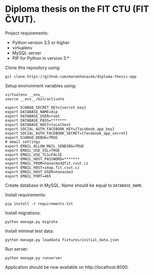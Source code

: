 # Diploma thesis on the FIT CTU (FIT ČVUT).

Project requirements:
- Python version 3.5 or higher
- virtualenv
- MySQL server
- PIP for Python in version 3.*

Clone this repository using:
```
git clone https://github.com/marekhanacek/diploma-thesis-app
```

Setup environment variables using:
```
virtualenv __env__
source __env__/bin/activate

export DJANGO_SECRET_KEY={secret_key}
export DATABASE_NAME=dip
export DATABASE_USER=root
export DATABASE_PASS=*******
export DATABASE_HOST=localhost
export SOCIAL_AUTH_FACEBOOK_KEY={facebook_app_key}
export SOCIAL_AUTH_FACEBOOK_SECRET={facebook_app_secret}
export DJANGO_DEBUG=TRUE
# email settings
export EMAIL_ALLOW_MAIL_SENDING=TRUE
export EMAIL_USE_SSL=TRUE
export EMAIL_USE_TLS=FALSE
export EMAIL_HOST_PASSWORD=*******
export EMAIL_FROM=hanacma3@fit.cvut.cz
export EMAIL_HOST=imap.fit.cvut.cz
export EMAIL_HOST_USER=hanacma3
export EMAIL_PORT=465
```

Create database in MySQL. Name should be equal to `DATABASE_NAME`.

Install requirements:
```
pip install -r requirements.txt
```

Install migrations:
```
python manage.py migrate
```

Install minimal test data:
```
python manage.py loaddata fixtures/initial_data.json
```

Run server:
```
python manage.py runserver
```

Application should be now available on http://localhost:8000.